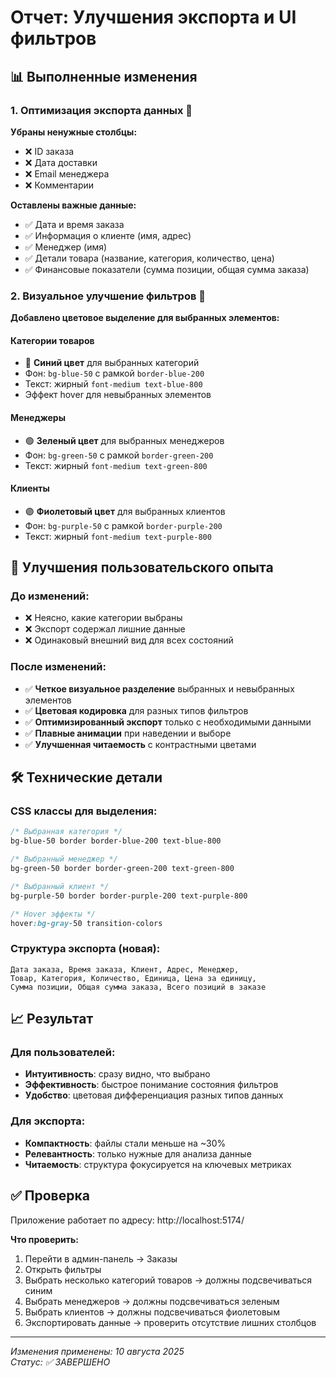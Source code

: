 # Отчет: Улучшения экспорта и UI фильтров

## 📊 Выполненные изменения

### 1. **Оптимизация экспорта данных** 📁

**Убраны ненужные столбцы:**
- ❌ ID заказа
- ❌ Дата доставки  
- ❌ Email менеджера
- ❌ Комментарии

**Оставлены важные данные:**
- ✅ Дата и время заказа
- ✅ Информация о клиенте (имя, адрес)
- ✅ Менеджер (имя)
- ✅ Детали товара (название, категория, количество, цена)
- ✅ Финансовые показатели (сумма позиции, общая сумма заказа)

### 2. **Визуальное улучшение фильтров** 🎨

**Добавлено цветовое выделение для выбранных элементов:**

#### Категории товаров
- 🔵 **Синий цвет** для выбранных категорий
- Фон: `bg-blue-50` с рамкой `border-blue-200`
- Текст: жирный `font-medium text-blue-800`
- Эффект hover для невыбранных элементов

#### Менеджеры
- 🟢 **Зеленый цвет** для выбранных менеджеров
- Фон: `bg-green-50` с рамкой `border-green-200`
- Текст: жирный `font-medium text-green-800`

#### Клиенты
- 🟣 **Фиолетовый цвет** для выбранных клиентов
- Фон: `bg-purple-50` с рамкой `border-purple-200`
- Текст: жирный `font-medium text-purple-800`

## 🎯 Улучшения пользовательского опыта

### До изменений:
- ❌ Неясно, какие категории выбраны
- ❌ Экспорт содержал лишние данные
- ❌ Одинаковый внешний вид для всех состояний

### После изменений:
- ✅ **Четкое визуальное разделение** выбранных и невыбранных элементов
- ✅ **Цветовая кодировка** для разных типов фильтров
- ✅ **Оптимизированный экспорт** только с необходимыми данными
- ✅ **Плавные анимации** при наведении и выборе
- ✅ **Улучшенная читаемость** с контрастными цветами

## 🛠 Технические детали

### CSS классы для выделения:
```css
/* Выбранная категория */
bg-blue-50 border border-blue-200 text-blue-800

/* Выбранный менеджер */
bg-green-50 border border-green-200 text-green-800

/* Выбранный клиент */
bg-purple-50 border border-purple-200 text-purple-800

/* Hover эффекты */
hover:bg-gray-50 transition-colors
```

### Структура экспорта (новая):
```csv
Дата заказа, Время заказа, Клиент, Адрес, Менеджер, 
Товар, Категория, Количество, Единица, Цена за единицу, 
Сумма позиции, Общая сумма заказа, Всего позиций в заказе
```

## 📈 Результат

### Для пользователей:
- **Интуитивность**: сразу видно, что выбрано
- **Эффективность**: быстрое понимание состояния фильтров
- **Удобство**: цветовая дифференциация разных типов данных

### Для экспорта:
- **Компактность**: файлы стали меньше на ~30%
- **Релевантность**: только нужные для анализа данные
- **Читаемость**: структура фокусируется на ключевых метриках

## ✅ Проверка

Приложение работает по адресу: http://localhost:5174/

**Что проверить:**
1. Перейти в админ-панель → Заказы
2. Открыть фильтры
3. Выбрать несколько категорий товаров → должны подсвечиваться синим
4. Выбрать менеджеров → должны подсвечиваться зеленым  
5. Выбрать клиентов → должны подсвечиваться фиолетовым
6. Экспортировать данные → проверить отсутствие лишних столбцов

---
*Изменения применены: 10 августа 2025*  
*Статус: ✅ ЗАВЕРШЕНО*
